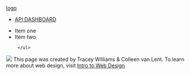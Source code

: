 <!doctype html>
<html>
<head>
<meta charset="utf-8">
<title>Dashboard</title>
<link rel="stylesheet" href="/dashboard.css">
</head>
<body>
<div class="signoff-header">
		 <a href="">logo</a>	
		   <ul class="nav-header">
			   <li>
				   <a href="">API DASHBOARD</a>
			   </li>
		   </ul>
	</div>
	<div class="sidebar">
	  <ul>
		  <li>
			 Item one
		  </li>
	    	<li>
			Item two
		   </li>
		
	 </ul>
		
  </div>
  </details>
  <footer>
<img src="http://www.intro-webdesign.com/images/newlogo.png">  This page was created by Tracey Williams & Colleen van Lent.  To learn more about web design, visit <a href="http://intro-webdesign.com" target="_blank">Intro to Web Design</a>
</footer>
</body>
</html>
